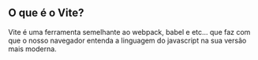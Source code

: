 ## O que é o Vite?
Vite é uma ferramenta semelhante ao webpack, babel e etc... que faz com que o nosso navegador entenda a linguagem do javascript na sua versão mais moderna.